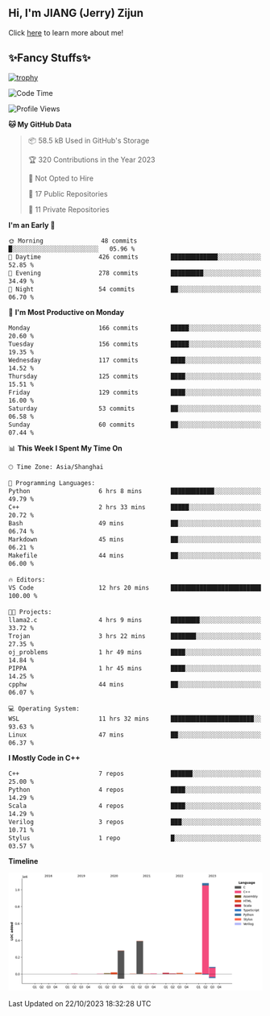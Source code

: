 ## Hi, I'm JIANG (Jerry) Zijun

Click [here](https://jzjerry.github.io/about/) to learn more about me!

## ✨Fancy Stuffs✨
[![trophy](https://github-profile-trophy.vercel.app/?username=jzjerry&theme=onedark)](https://github.com/ryo-ma/github-profile-trophy)
<!--START_SECTION:waka-->
![Code Time](http://img.shields.io/badge/Code%20Time-66%20hrs%2011%20mins-blue)

![Profile Views](http://img.shields.io/badge/Profile%20Views-0-blue)

**🐱 My GitHub Data** 

> 📦 58.5 kB Used in GitHub's Storage 
 > 
> 🏆 320 Contributions in the Year 2023
 > 
> 🚫 Not Opted to Hire
 > 
> 📜 17 Public Repositories 
 > 
> 🔑 11 Private Repositories 
 > 
**I'm an Early 🐤** 

```text
🌞 Morning                48 commits          █░░░░░░░░░░░░░░░░░░░░░░░░   05.96 % 
🌆 Daytime                426 commits         █████████████░░░░░░░░░░░░   52.85 % 
🌃 Evening                278 commits         █████████░░░░░░░░░░░░░░░░   34.49 % 
🌙 Night                  54 commits          ██░░░░░░░░░░░░░░░░░░░░░░░   06.70 % 
```
📅 **I'm Most Productive on Monday** 

```text
Monday                   166 commits         █████░░░░░░░░░░░░░░░░░░░░   20.60 % 
Tuesday                  156 commits         █████░░░░░░░░░░░░░░░░░░░░   19.35 % 
Wednesday                117 commits         ████░░░░░░░░░░░░░░░░░░░░░   14.52 % 
Thursday                 125 commits         ████░░░░░░░░░░░░░░░░░░░░░   15.51 % 
Friday                   129 commits         ████░░░░░░░░░░░░░░░░░░░░░   16.00 % 
Saturday                 53 commits          ██░░░░░░░░░░░░░░░░░░░░░░░   06.58 % 
Sunday                   60 commits          ██░░░░░░░░░░░░░░░░░░░░░░░   07.44 % 
```


📊 **This Week I Spent My Time On** 

```text
🕑︎ Time Zone: Asia/Shanghai

💬 Programming Languages: 
Python                   6 hrs 8 mins        ████████████░░░░░░░░░░░░░   49.79 % 
C++                      2 hrs 33 mins       █████░░░░░░░░░░░░░░░░░░░░   20.72 % 
Bash                     49 mins             ██░░░░░░░░░░░░░░░░░░░░░░░   06.74 % 
Markdown                 45 mins             ██░░░░░░░░░░░░░░░░░░░░░░░   06.21 % 
Makefile                 44 mins             ██░░░░░░░░░░░░░░░░░░░░░░░   06.00 % 

🔥 Editors: 
VS Code                  12 hrs 20 mins      █████████████████████████   100.00 % 

🐱‍💻 Projects: 
llama2.c                 4 hrs 9 mins        ████████░░░░░░░░░░░░░░░░░   33.72 % 
Trojan                   3 hrs 22 mins       ███████░░░░░░░░░░░░░░░░░░   27.35 % 
oj_problems              1 hr 49 mins        ████░░░░░░░░░░░░░░░░░░░░░   14.84 % 
PIPPA                    1 hr 45 mins        ████░░░░░░░░░░░░░░░░░░░░░   14.25 % 
cpphw                    44 mins             ██░░░░░░░░░░░░░░░░░░░░░░░   06.07 % 

💻 Operating System: 
WSL                      11 hrs 32 mins      ███████████████████████░░   93.63 % 
Linux                    47 mins             ██░░░░░░░░░░░░░░░░░░░░░░░   06.37 % 
```

**I Mostly Code in C++** 

```text
C++                      7 repos             ██████░░░░░░░░░░░░░░░░░░░   25.00 % 
Python                   4 repos             ████░░░░░░░░░░░░░░░░░░░░░   14.29 % 
Scala                    4 repos             ████░░░░░░░░░░░░░░░░░░░░░   14.29 % 
Verilog                  3 repos             ███░░░░░░░░░░░░░░░░░░░░░░   10.71 % 
Stylus                   1 repo              █░░░░░░░░░░░░░░░░░░░░░░░░   03.57 % 
```



**Timeline**

![Lines of Code chart](https://raw.githubusercontent.com/Jzjerry/Jzjerry/main/assets/bar_graph.png)


 Last Updated on 22/10/2023 18:32:28 UTC
<!--END_SECTION:waka-->
